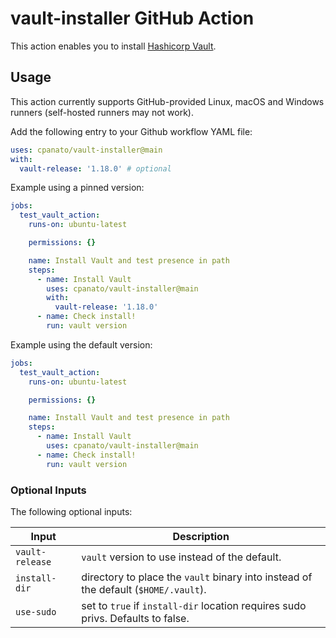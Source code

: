 # vault-installer GitHub Action

This action enables you to install [Hashicorp Vault](https://developer.hashicorp.com/vault).

## Usage

This action currently supports GitHub-provided Linux, macOS and Windows runners (self-hosted runners may not work).

Add the following entry to your Github workflow YAML file:

```yaml
uses: cpanato/vault-installer@main
with:
  vault-release: '1.18.0' # optional
```

Example using a pinned version:

```yaml
jobs:
  test_vault_action:
    runs-on: ubuntu-latest

    permissions: {}

    name: Install Vault and test presence in path
    steps:
      - name: Install Vault
        uses: cpanato/vault-installer@main
        with:
          vault-release: '1.18.0'
      - name: Check install!
        run: vault version
```

Example using the default version:

```yaml
jobs:
  test_vault_action:
    runs-on: ubuntu-latest

    permissions: {}

    name: Install Vault and test presence in path
    steps:
      - name: Install Vault
        uses: cpanato/vault-installer@main
      - name: Check install!
        run: vault version
```


### Optional Inputs

The following optional inputs:

| Input | Description |
| --- | --- |
| `vault-release` | `vault` version to use instead of the default. |
| `install-dir` | directory to place the `vault` binary into instead of the default (`$HOME/.vault`). |
| `use-sudo` | set to `true` if `install-dir` location requires sudo privs. Defaults to false. |
